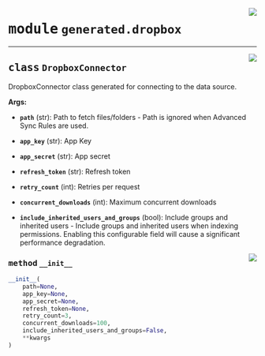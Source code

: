 <!-- markdownlint-disable -->

<a href="../../package/generated/dropbox.py#L0"><img align="right" style="float:right;" src="https://img.shields.io/badge/-source-cccccc?style=flat-square"></a>

# <kbd>module</kbd> `generated.dropbox`






---

<a href="../../package/generated/dropbox.py#L14"><img align="right" style="float:right;" src="https://img.shields.io/badge/-source-cccccc?style=flat-square"></a>

## <kbd>class</kbd> `DropboxConnector`
DropboxConnector class generated for connecting to the data source. 



**Args:**
 


 - <b>`path`</b> (str):  Path to fetch files/folders 
        - Path is ignored when Advanced Sync Rules are used. 


 - <b>`app_key`</b> (str):  App Key 


 - <b>`app_secret`</b> (str):  App secret 


 - <b>`refresh_token`</b> (str):  Refresh token 


 - <b>`retry_count`</b> (int):  Retries per request 


 - <b>`concurrent_downloads`</b> (int):  Maximum concurrent downloads 


 - <b>`include_inherited_users_and_groups`</b> (bool):  Include groups and inherited users 
        - Include groups and inherited users when indexing permissions. Enabling this configurable field will cause a significant performance degradation. 

<a href="../../package/generated/dropbox.py#L38"><img align="right" style="float:right;" src="https://img.shields.io/badge/-source-cccccc?style=flat-square"></a>

### <kbd>method</kbd> `__init__`

```python
__init__(
    path=None,
    app_key=None,
    app_secret=None,
    refresh_token=None,
    retry_count=3,
    concurrent_downloads=100,
    include_inherited_users_and_groups=False,
    **kwargs
)
```









